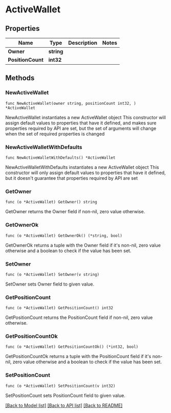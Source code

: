 # ActiveWallet

## Properties

Name | Type | Description | Notes
------------ | ------------- | ------------- | -------------
**Owner** | **string** |  | 
**PositionCount** | **int32** |  | 

## Methods

### NewActiveWallet

`func NewActiveWallet(owner string, positionCount int32, ) *ActiveWallet`

NewActiveWallet instantiates a new ActiveWallet object
This constructor will assign default values to properties that have it defined,
and makes sure properties required by API are set, but the set of arguments
will change when the set of required properties is changed

### NewActiveWalletWithDefaults

`func NewActiveWalletWithDefaults() *ActiveWallet`

NewActiveWalletWithDefaults instantiates a new ActiveWallet object
This constructor will only assign default values to properties that have it defined,
but it doesn't guarantee that properties required by API are set

### GetOwner

`func (o *ActiveWallet) GetOwner() string`

GetOwner returns the Owner field if non-nil, zero value otherwise.

### GetOwnerOk

`func (o *ActiveWallet) GetOwnerOk() (*string, bool)`

GetOwnerOk returns a tuple with the Owner field if it's non-nil, zero value otherwise
and a boolean to check if the value has been set.

### SetOwner

`func (o *ActiveWallet) SetOwner(v string)`

SetOwner sets Owner field to given value.


### GetPositionCount

`func (o *ActiveWallet) GetPositionCount() int32`

GetPositionCount returns the PositionCount field if non-nil, zero value otherwise.

### GetPositionCountOk

`func (o *ActiveWallet) GetPositionCountOk() (*int32, bool)`

GetPositionCountOk returns a tuple with the PositionCount field if it's non-nil, zero value otherwise
and a boolean to check if the value has been set.

### SetPositionCount

`func (o *ActiveWallet) SetPositionCount(v int32)`

SetPositionCount sets PositionCount field to given value.



[[Back to Model list]](../README.md#documentation-for-models) [[Back to API list]](../README.md#documentation-for-api-endpoints) [[Back to README]](../README.md)


